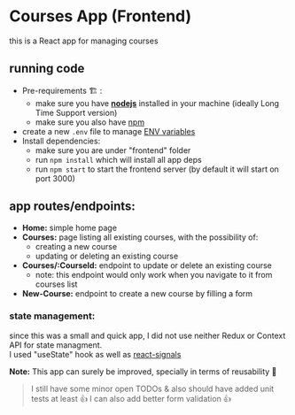 # Courses App (Frontend)

this is a React app for managing courses

## running code
- Pre-requirements :building_construction: :
    - make sure you have [**nodejs**](https://nodejs.org/en/download) installed in your machine (ideally Long Time Support version)
    - make sure you also have [npm](https://learnubuntu.com/install-npm/)
- create a new `.env` file to manage [ENV variables](https://dev.to/henriqueinonhe/frontend-environment-variables-what-why-and-how-1c1)
- Install dependencies:
    - make sure you are under "frontend" folder
    - run `npm install` which will install all app deps
    - run `npm start` to start the frontend server (by default it will start on port 3000)

## app routes/endpoints:

- **Home:** simple home page
- **Courses:** page listing all existing courses, with the possibility of:
    - creating a new course
    - updating or deleting an existing course
- **Courses/:CourseId:** endpoint to update or delete an existing course
    - note: this endpoint would only work when you navigate to it from courses list
- **New-Course:** endpoint to create a new course by filling a form



### state management:
since this was a small and quick app, I did not use neither Redux or Context API for state managment. <br>
I used "useState" hook as well as [react-signals](https://www.npmjs.com/package/@preact/signals-react)



**Note:**
This app can surely be improved, specially in terms of reusability :smiling_face_with_tear:
>I still have some minor open TODOs & also should have added unit tests at least :thumbsup:
>I can also add better form validation :thumbsup:

